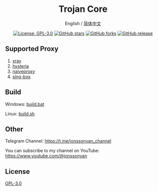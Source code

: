 <div align="center">

<h1 align="center">Trojan Core</h1>

English / [简体中文](README_ZH.md)

<p>
<a href="https://www.gnu.org/licenses/gpl-3.0.html"><img src="https://img.shields.io/github/license/trojan-panel/trojan-core" alt="License: GPL-3.0"></a>
<a href="https://github.com/trojan-panel/trojan-core/stargazers"><img src="https://img.shields.io/github/stars/trojan-panel/trojan-core" alt="GitHub stars"></a>
<a href="https://github.com/trojan-panel/trojan-core/forks"><img src="https://img.shields.io/github/forks/trojan-panel/trojan-core" alt="GitHub forks"></a>
<a href="https://github.com/trojan-panel/trojan-core/releases"><img src="https://img.shields.io/github/v/release/trojan-panel/trojan-core" alt="GitHub release"></a>
</p>

</div>

## Supported Proxy

1. [xray](https://github.com/XTLS/Xray-core)
2. [hysteria](https://github.com/apernet/hysteria)
3. [naiveproxy](https://github.com/klzgrad/naiveproxy)
4. [sing-box](https://github.com/SagerNet/sing-box)

## Build

Windows: [build.bat](build.bat)

Linux: [build.sh](build.sh)

## Other

Telegram Channel: https://t.me/jonssonyan_channel

You can subscribe to my channel on YouTube: https://www.youtube.com/@jonssonyan

## License

[GPL-3.0](LICENSE)